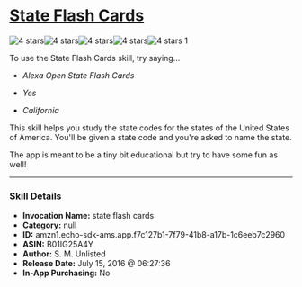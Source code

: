 # [State Flash Cards](http://alexa.amazon.com/#skills/amzn1.echo-sdk-ams.app.f7c127b1-7f79-41b8-a17b-1c6eeb7c2960)
![4 stars](../../images/ic_star_black_18dp_1x.png)![4 stars](../../images/ic_star_black_18dp_1x.png)![4 stars](../../images/ic_star_black_18dp_1x.png)![4 stars](../../images/ic_star_black_18dp_1x.png)![4 stars](../../images/ic_star_border_black_18dp_1x.png) 1

To use the State Flash Cards skill, try saying...

* *Alexa Open State Flash Cards*

* *Yes*

* *California*

This skill helps you study the state codes for the states of the United States of America. You'll be given a state code and you're asked to name the state.

The app is meant to be a tiny bit educational but try to have some fun as well!

***

### Skill Details

* **Invocation Name:** state flash cards
* **Category:** null
* **ID:** amzn1.echo-sdk-ams.app.f7c127b1-7f79-41b8-a17b-1c6eeb7c2960
* **ASIN:** B01IG25A4Y
* **Author:** S. M. Unlisted
* **Release Date:** July 15, 2016 @ 06:27:36
* **In-App Purchasing:** No
